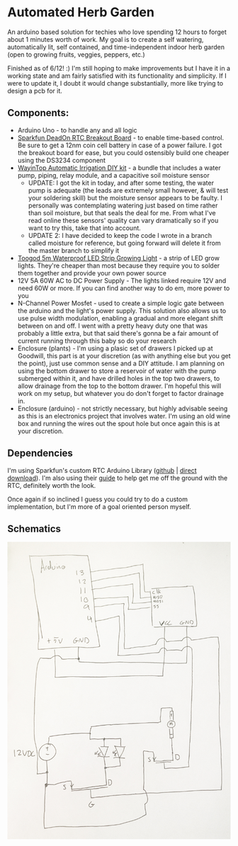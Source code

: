 # Automated Herb Garden

An arduino based solution for techies who love spending 12 hours to forget about 1 minutes worth of work. My goal is to create a self watering, automatically lit, self contained, and time-independent indoor herb garden (open to growing fruits, veggies, peppers, etc.)

Finished as of 6/12! :) I'm still hoping to make improvements but I have it in a working state and am fairly satisfied with its functionality and simplicity. If I were to update it, I doubt it would change substantially, more like trying to design a pcb for it.

## Components:
* Arduino Uno - to handle any and all logic
* [Sparkfun DeadOn RTC Breakout Board](https://www.sparkfun.com/products/10160) - to enable time-based control. Be sure to get a 12nm coin cell battery in case of a power failure. I got the breakout board for ease, but you could ostensibly build one cheaper using the DS3234 component
* [WayinTop Automatic Irrigation DIY kit](https://www.amazon.com/dp/B07TLRYGT1/) - a bundle that includes a water pump, piping, relay module, and a capacitive soil moisture sensor
  * UPDATE: I got the kit in today, and after some testing, the water pump is adequate (the leads are extremely small however, & will test your soldering skill) but the moisture sensor appears to be faulty. I personally was contemplating watering just based on time rather than soil moisture, but that seals the deal for me. From what I've read online these sensors' quality can vary dramatically so if you want to try this, take that into account.
  * UPDATE 2: I have decided to keep the code I wrote in a branch called moisture for reference, but going forward will delete it from the master branch to simplify it
* [Toogod 5m Waterproof LED Strip Growing Light](https://www.amazon.com/Toogod-16-4ft-Waterproof-Strip-Growing/dp/B00XHRYX2O) - a strip of LED grow lights. They're cheaper than most because they require you to solder them together and provide your own power source
* 12V 5A 60W AC to DC Power Supply - The lights linked require 12V and need 60W or more. If you can find another way to do em, more power to you
* N-Channel Power Mosfet - used to create a simple logic gate between the arduino and the light's power supply. This solution also allows us to use pulse width modulation, enabling a gradual and more elegant shift between on and off. I went with a pretty heavy duty one that was probably a little extra, but that said there's gonna be a fair amount of current running through this baby so do your research
* Enclosure (plants) - I'm using a plasic set of drawers I picked up at Goodwill, this part is at your discretion (as with anything else but you get the point), just use common sense and a DIY attitude. I am planning on using the bottom drawer to store a reservoir of water with the pump submerged within it, and have drilled holes in the top two drawers, to allow drainage from the top to the bottom drawer. I'm hopeful this will work on my setup, but whatever you do don't forget to factor drainage in.
* Enclosure (arduino) - not strictly necessary, but highly advisable seeing as this is an electronics project that involves water. I'm using an old wine box and running the wires out the spout hole but once again this is at your discretion.

## Dependencies
I'm using Sparkfun's custom RTC Arduino Library ([github](https://github.com/sparkfun/SparkFun_DS3234_RTC_Arduino_Library) | [direct download](https://github.com/sparkfun/SparkFun_DS3234_RTC_Arduino_Library/archive/master.zip)). I'm also using their [guide](https://learn.sparkfun.com/tutorials/deadon-rtc-breakout-hookup-guide) to help get me off the ground with the RTC, definitely worth the look.

Once again if so inclined I guess you could try to do a custom implementation, but I'm more of a goal oriented person myself.

## Schematics
![Schematic Diagram](https://raw.githubusercontent.com/dandrewbarlow/Automated-Herb-Garden/master/schematic.JPG)
